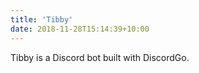 ```yaml
---
title: 'Tibby'
date: 2018-11-28T15:14:39+10:00
---
```


Tibby is a Discord bot built with DiscordGo. 
